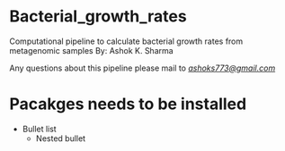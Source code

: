 # Bacterial_growth_rates
Computational pipeline to calculate bacterial growth rates from metagenomic samples
By: Ashok K. Sharma

Any questions about this pipeline please mail to *ashoks773@gmail.com*

# Pacakges needs to be installed
* Bullet list
  * Nested bullet
